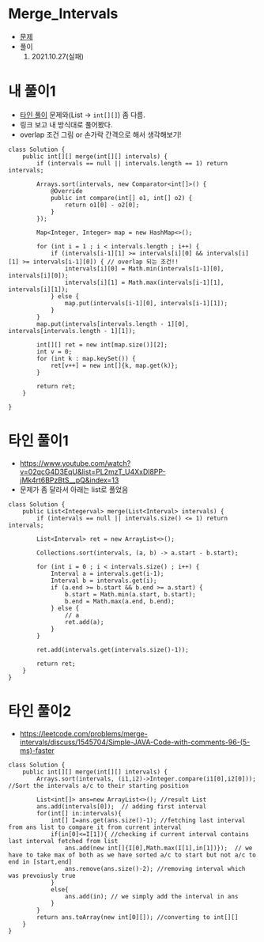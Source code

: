 # Merge_Intervals
- [문제](https://leetcode.com/problems/merge-intervals/description/)
- 풀이
    1. 2021.10.27(실패)

# 내 풀이1
- [타인 풀이](https://www.youtube.com/watch?v=02qcG4D3EqU&list=PL2mzT_U4XxDl8PP-jMk4rt6BPzBtS__pQ&index=13) 문제와(List -> `int[][]`) 좀 다름.
- 링크 보고 내 방식대로 풀어봤다.
- overlap 조건 그림 or 손가락 간격으로 해서 생각해보기!
```
class Solution {
    public int[][] merge(int[][] intervals) {
        if (intervals == null || intervals.length == 1) return intervals;

        Arrays.sort(intervals, new Comparator<int[]>() {
            @Override
            public int compare(int[] o1, int[] o2) {
                return o1[0] - o2[0];
            }
        });

        Map<Integer, Integer> map = new HashMap<>();

        for (int i = 1 ; i < intervals.length ; i++) {
            if (intervals[i-1][1] >= intervals[i][0] && intervals[i][1] >= intervals[i-1][0]) { // overlap 되는 조건!!
                intervals[i][0] = Math.min(intervals[i-1][0], intervals[i][0]);
                intervals[i][1] = Math.max(intervals[i-1][1], intervals[i][1]);
            } else {
                map.put(intervals[i-1][0], intervals[i-1][1]);
            }
        }
        map.put(intervals[intervals.length - 1][0], intervals[intervals.length - 1][1]);
        
        int[][] ret = new int[map.size()][2];
        int v = 0;
        for (int k : map.keySet()) {
            ret[v++] = new int[]{k, map.get(k)};
        }

        return ret;
    }

}
```

# 타인 풀이1
- https://www.youtube.com/watch?v=02qcG4D3EqU&list=PL2mzT_U4XxDl8PP-jMk4rt6BPzBtS__pQ&index=13
- 문제가 좀 달라서 아래는 list로 풀었음
```
class Solution {
    public List<Integerval> merge(List<Interval> intervals) {
        if (intervals == null || intervals.size() <= 1) return intervals;

        List<Interval> ret = new ArrayList<>();

        Collections.sort(intervals, (a, b) -> a.start - b.start);

        for (int i = 0 ; i < intervals.size() ; i++) {
            Interval a = intervals.get(i-1);
            Interval b = intervals.get(i);
            if (a.end >= b.start && b.end >= a.start) {
                b.start = Math.min(a.start, b.start);
                b.end = Math.max(a.end, b.end);
            } else {
                // a
                ret.add(a);
            }
        }

        ret.add(intervals.get(intervals.size()-1));

        return ret;
    }
}
```

# 타인 풀이2
- https://leetcode.com/problems/merge-intervals/discuss/1545704/Simple-JAVA-Code-with-comments-96-(5-ms)-faster
```
class Solution {
    public int[][] merge(int[][] intervals) {
        Arrays.sort(intervals, (i1,i2)->Integer.compare(i1[0],i2[0])); //Sort the intervals a/c to their starting position
        
        List<int[]> ans=new ArrayList<>(); //result List
        ans.add(intervals[0]);  // adding first interval
        for(int[] in:intervals){
            int[] I=ans.get(ans.size()-1); //fetching last interval from ans list to compare it from current interval
            if(in[0]<=I[1]){ //checking if current interval contains last interval fetched from list 
                ans.add(new int[]{I[0],Math.max(I[1],in[1])});  // we have to take max of both as we have sorted a/c to start but not a/c to end in [start,end] 
                ans.remove(ans.size()-2); //removing interval which was prevoiusly true 
            }
            else{
                ans.add(in); // we simply add the interval in ans
            }
        }
        return ans.toArray(new int[0][]); //converting to int[][]
    }
}
```